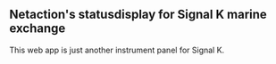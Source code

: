 Netaction's statusdisplay for Signal K marine exchange
------------------------------------------------------

This web app is just another instrument panel for Signal K.
